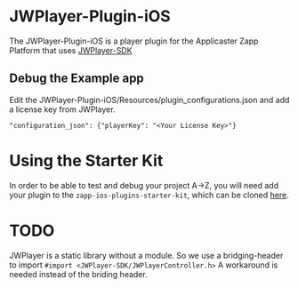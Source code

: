 # JWPlayer-Plugin-iOS

The JWPlayer-Plugin-iOS is a player plugin for the Applicaster Zapp Platform that uses [JWPlayer-SDK](https://www.jwplayer.com/)

## Debug the Example app

Edit the JWPlayer-Plugin-iOS/Resources/plugin_configurations.json and add a license key from JWPlayer.

    "configuration_json": {"playerKey": "<Your License Key>"}

# Using the Starter Kit

In order to be able to test and debug your project A->Z, you will need add your plugin to the `zapp-ios-plugins-starter-kit`, which can be cloned [here](https://github.com/applicaster/zapp-ios-plugins-starter-kit).

# TODO

JWPlayer is a static library without a module. So we use a bridging-header to import `#import <JWPlayer-SDK/JWPlayerController.h>`
A workaround is needed instead of the briding header.
